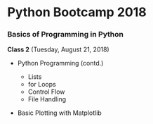 # Python Bootcamp 2018

### Basics of Programming in Python

**Class 2** (Tuesday, August 21, 2018)

- Python Programming (contd.)
   - Lists
   - for Loops
   - Control Flow
   - File Handling

- Basic Plotting with Matplotlib